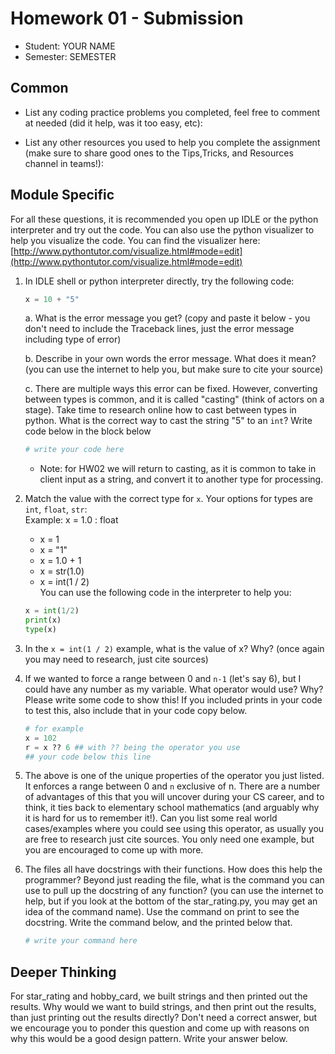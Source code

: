 # Homework 01 - Submission


* Student: YOUR NAME
* Semester: SEMESTER

## Common

* List any coding practice problems you completed, feel free to comment at needed (did it help, was it too easy, etc):

* List any other resources you used to help you complete the assignment (make sure to share good ones to the Tips,Tricks, and Resources channel in teams!):
  

## Module Specific
For all these questions, it is recommended you open up IDLE or the python interpreter and try out the code.  You can also use the python visualizer to help you visualize the code.  You can find the visualizer here: [http://www.pythontutor.com/visualize.html#mode=edit](http://www.pythontutor.com/visualize.html#mode=edit)


1. In IDLE shell or python interpreter directly, try the following code:
   ```python
   x = 10 + "5"
   ```

    a. What is the error message you get?  (copy and paste it below - you don't need to include the Traceback lines, just the error message including type of error)
    
    b. Describe in your own words the error message. What does it mean?  (you can use the internet to help you, but make sure to cite your source)

    c. There are multiple ways this error can be fixed. However, converting between types is common, and it is called "casting" (think of actors on a stage). Take time to research online how to cast between types in python.  What is the correct way to cast the string "5" to an `int`?  Write code below in the block below
    ```python
    # write your code here
    
    ```
    * Note: for HW02 we will return to casting, as it is common to take in client input as a string, and convert it to another type for processing.

2. Match the value with the correct type for `x`. Your options for types are `int`, `float`, `str`:  
   Example: x = 1.0 : float
   * x = 1
   * x = "1"
   * x = 1.0 + 1 
   * x = str(1.0)
   * x = int(1 / 2)   
    You can use the following code in the interpreter to help you:  
    ```python
    x = int(1/2)
    print(x)
    type(x)
    ```

3. In the `x = int(1 / 2)` example, what is the value of x? Why? (once again you may need to research, just cite sources)

4. If we wanted to force a range between 0 and `n-1` (let's say 6), but I could have any number as my variable. What operator would use? Why? Please write some code to show this! If you included prints in your code to test this, also include that in your code copy below. 
   ```python
   # for example
   x = 102
   r = x ?? 6 ## with ?? being the operator you use
   ## your code below this line

   ```

5. The above is one of the unique properties of the operator you just listed. It enforces a range between 0 and `n` exclusive of n. There are a number of advantages of this that you will uncover during your CS career, and to think, it ties back to elementary school mathematics (and arguably why it is hard for us to remember it!). Can you list some real world cases/examples where you could see using this operator, as usually you are free to research just cite sources. You only need one example, but you are encouraged to come up with more. 

6. The files all have docstrings with their functions. How does this help the programmer? Beyond just reading the file, what is the command you can use to pull up the docstring of any function? (you can use the internet to help, but if you look at the bottom of the star_rating.py, you may get an idea of the command name). Use the command on print to see the docstring.  Write the command below, and the printed below that. 
   ```python
   # write your command here
   ```


## Deeper Thinking

 For star_rating and hobby_card, we built strings and then printed out the results. Why would we want to build strings, and then print out the results, than just printing out the results directly? Don't need a correct answer, but we encourage you to ponder this question and come up with reasons on why this would be a good design pattern.  Write your answer below. 
